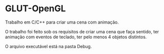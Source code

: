 # GLUT-OpenGL
Trabalho em C/C++ para criar uma cena com animação.

O trabalho foi feito sob os requisitos de criar uma cena que faça sentido, ter animação com eventos de teclado,
ter pelo menos 4 objetos distintos.

O arquivo executável está na pasta Debug.
